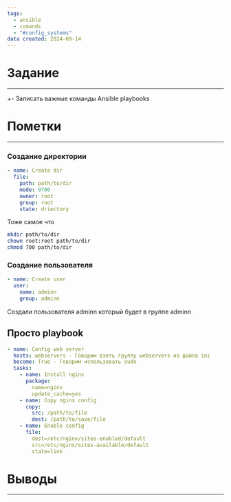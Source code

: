 ```yaml
---
tags:
  - ansible
  - comands
  - "#config_systems"
data created: 2024-09-14
---
```

# Задание
----
+- Записать важные команды Ansible playbooks

# Пометки 
---
### Создание директории 
```yaml
- name: Create dir
  file:
	path: path/to/dir
	mode: 0700
	owner: root
	group: root
	state: driectory
```
Тоже самое что 
```bash
mkdir path/to/dir
chown root:root path/to/dir
chmod 700 path/to/dir
```
### Создание пользователя
```yaml
- name: Create user
  user:
	name: adminn
	group: adminn
```
Создали пользователя adminn который будет в группе adminn

## Просто playbook
```yaml
- name: Config web server
  hosts: webservers - Говорим взять группу webservers из файла ini
  become: True - Говорим использовать sudo
  tasks:
	- name: Install nginx
	  package:
	    name=nginx
	    update_cache=yes
	- name: Copy nginx config
	  copy:
	    src: /path/to/file
	    dest: /path/to/save/file
	- name: Enable config
	  file:
		dest=/etc/nginx/sites-enabled/default
		src=/etc/nginx/sites-available/default
		state=link		
```



# Выводы
---

